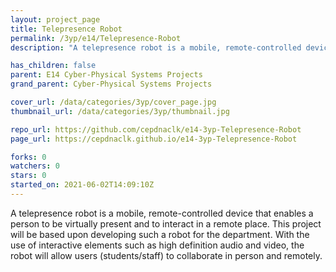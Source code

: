 ```yaml
---
layout: project_page
title: Telepresence Robot
permalink: /3yp/e14/Telepresence-Robot
description: "A telepresence robot is a mobile, remote-controlled device that enables a person to be virtually present and to interact in a remote place. This project will be based upon developing such a robot for the department. With the use of interactive elements such as high definition audio and video, the robot will allow users (students/staff) to collaborate in person and remotely."

has_children: false
parent: E14 Cyber-Physical Systems Projects
grand_parent: Cyber-Physical Systems Projects

cover_url: /data/categories/3yp/cover_page.jpg
thumbnail_url: /data/categories/3yp/thumbnail.jpg

repo_url: https://github.com/cepdnaclk/e14-3yp-Telepresence-Robot
page_url: https://cepdnaclk.github.io/e14-3yp-Telepresence-Robot

forks: 0
watchers: 0
stars: 0
started_on: 2021-06-02T14:09:10Z
---
```

A telepresence robot is a mobile, remote-controlled device that enables a person to be virtually present and to interact in a remote place. This project will be based upon developing such a robot for the department. With the use of interactive elements such as high definition audio and video, the robot will allow users (students/staff) to collaborate in person and remotely.

